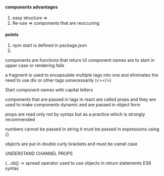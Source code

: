 #### components advantages
1. easy structure => 
2. Re-use => components that are reoccuring

#### points
1. npm start is defined in package.json
2. 

components are functions that return UI
component names are to start in upper case or rendering fails

a fragment is used to encapsulate multiple tags into one and eliminates the need to use div or other tags unnecessarily (<></>)

Start component names with capital letters

components that are passed in tags in react are called props and they are used to make components dynamic and are passed in object form

props are read only not by syntax but as a practice which is strongly recommended

numbers cannot be passed in string it must be passed in expressions using {}

objects are put in double curly brackets and must be camel case

UNDERSTAND CHANNEL PROPS

{...obj} -> spread operator used to use objects in return statements ES6 syntax


